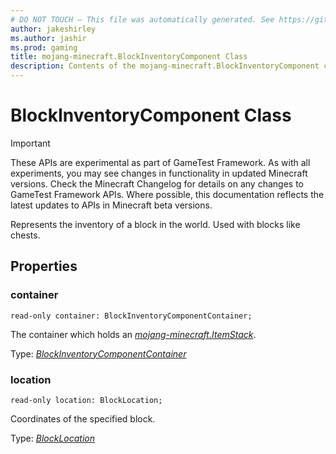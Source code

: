 ```yaml
---
# DO NOT TOUCH — This file was automatically generated. See https://github.com/Mojang/MinecraftScriptingApiDocsGenerator to modify descriptions, examples, etc.
author: jakeshirley
ms.author: jashir
ms.prod: gaming
title: mojang-minecraft.BlockInventoryComponent Class
description: Contents of the mojang-minecraft.BlockInventoryComponent class.
---
```

# BlockInventoryComponent Class
>[!IMPORTANT]
>These APIs are experimental as part of GameTest Framework. As with all experiments, you may see changes in functionality in updated Minecraft versions. Check the Minecraft Changelog for details on any changes to GameTest Framework APIs. Where possible, this documentation reflects the latest updates to APIs in Minecraft beta versions.

Represents the inventory of a block in the world. Used with blocks like chests.

## Properties
### **container**
`read-only container: BlockInventoryComponentContainer;`

The container which holds an [*mojang-minecraft.ItemStack*](../mojang-minecraft/ItemStack.md).

Type: [*BlockInventoryComponentContainer*](BlockInventoryComponentContainer.md)


### **location**
`read-only location: BlockLocation;`

Coordinates of the specified block.

Type: [*BlockLocation*](BlockLocation.md)


